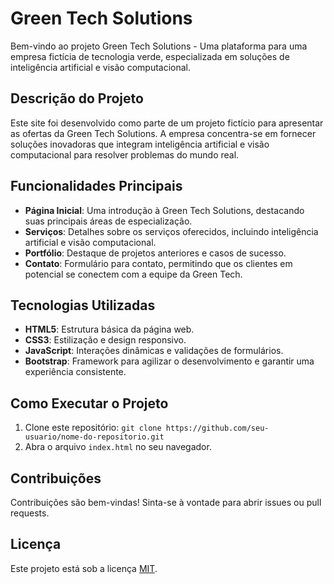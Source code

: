 # Green Tech Solutions

Bem-vindo ao projeto Green Tech Solutions - Uma plataforma para uma empresa fictícia de tecnologia verde, especializada em soluções de inteligência artificial e visão computacional.

## Descrição do Projeto

Este site foi desenvolvido como parte de um projeto fictício para apresentar as ofertas da Green Tech Solutions. A empresa concentra-se em fornecer soluções inovadoras que integram inteligência artificial e visão computacional para resolver problemas do mundo real.

## Funcionalidades Principais

- **Página Inicial**: Uma introdução à Green Tech Solutions, destacando suas principais áreas de especialização.
- **Serviços**: Detalhes sobre os serviços oferecidos, incluindo inteligência artificial e visão computacional.
- **Portfólio**: Destaque de projetos anteriores e casos de sucesso.
- **Contato**: Formulário para contato, permitindo que os clientes em potencial se conectem com a equipe da Green Tech.

## Tecnologias Utilizadas

- **HTML5**: Estrutura básica da página web.
- **CSS3**: Estilização e design responsivo.
- **JavaScript**: Interações dinâmicas e validações de formulários.
- **Bootstrap**: Framework para agilizar o desenvolvimento e garantir uma experiência consistente.

## Como Executar o Projeto

1. Clone este repositório: `git clone https://github.com/seu-usuario/nome-do-repositorio.git`
2. Abra o arquivo `index.html` no seu navegador.

## Contribuições

Contribuições são bem-vindas! Sinta-se à vontade para abrir issues ou pull requests.

## Licença

Este projeto está sob a licença [MIT](LICENSE).

